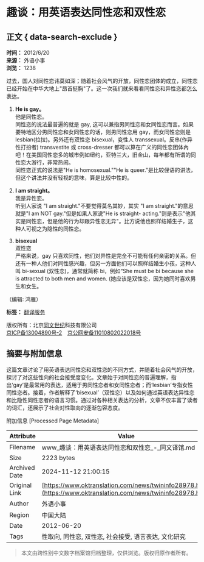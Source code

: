 # 趣谈：用英语表达同性恋和双性恋

## 正文 { data-search-exclude }


**时间：** 2012/6/20  
**来源：** 外语小事  
**浏览：** 1238  

过去，国人对同性恋讳莫如深；随着社会风气的开放，同性恋团体的成立，同性恋已经开始在中华大地上"昂首挺胸"了。这一次我们就来看看同性恋和异性恋都怎么表达。  

1. **He is gay。**  
   他是同性恋。  
   同性恋的说法最普遍的就是 gay, 这可以兼指男同性恋和女同性恋而言。如果要特地区分男同性恋和女同性恋的话，则男同性恋用 gay，而女同性恋则是 lesbian(拉拉)。另外还有双性恋 bisexual，变性人 transsexual。反串(作异性打扮者) transvestite 或 cross-dresser 都可以算在广义的同性恋团体內吧！在美国同性恋多的城市例如纽约，亚特兰大，旧金山，每年都有所谓的同性恋大游行，非常热闹。  
   同性恋正式的说法是"He is homosexual.""He is queer."是比较俚语的讲法，但这个讲法并没有轻视的意味，算是比较中性的。  

2. **I am straight。**  
   我是异性恋。  
   听到人家说 "I am straight."不要觉得莫名其妙，其实 "I am straight."的意思就是"I am NOT gay."但是如果人家说"He is straight- acting."则是表示"他其实是同性恋，但是他的行为却跟异性恋无异"。比方说他也照样结婚生子，这种人可视之为隐性的同性恋。  

3. **bisexual**  
   双性恋  
   严格来说，gay 只喜欢同性，他们对异性是完全不可能有任何亲密的关系。但还有一种人他们对同性感兴趣，但另一方面他们可以照样结婚生小孩，这种人叫 bi-sexual (双性恋)，通常就简称 bi，例如“She must be bi because she is attracted to both men and women. (她应该是双性恋，因为她同时喜欢男生和女生。  

（编辑: 鸿雁）

**标签：** [翻译服务](https://www.oktranslation.cn/ "翻译服务")

版权所有：北京[同文世纪](https://www.oktranslation.cn)科技有限公司  
[京ICP备13004890号-2](https://beian.miit.gov.cn/)　[京公网安备11010802022018号](http://www.beian.gov.cn/portal/registerSystemInfo?recordcode=11010802022018)

## 摘要与附加信息

<!-- tcd_abstract -->
这篇文章讨论了用英语表达同性恋和双性恋的不同方式，并随着社会风气的开放，探讨了对这些性向的社会接受度变化。文章始于对同性恋的普遍理解，指出‘gay’是最常用的表达，适用于男同性恋者和女同性恋者；而‘lesbian’专指女性同性恋者。接着，作者解释了‘bisexual’（双性恋）以及如何通过英语表达异性恋和比隐性同性恋者的语言习惯。通过对各种相关表达的分析，文章不仅丰富了读者的词汇，还展示了社会对性取向的逐渐包容态度。
<!-- tcd_abstract_end -->

附加信息 [Processed Page Metadata]

| Attribute       | Value                                  |
|-----------------|----------------------------------------|
| Filename        | www_趣谈：用英语表达同性恋和双性恋_-_同文译馆.md                             |
| Size            | 2223 bytes                           |
| Archived Date   | 2024-11-12 21:00:15                             |
| Original Link   | [https://www.oktranslation.com/news/twininfo28978.html](https://www.oktranslation.com/news/twininfo28978.html)                       |
| Author          | 外语小事                               |
| Region          | 中国大陆                               |
| Date            | 2012-06-20                                 |
| Tags            | 性取向, 同性恋, 双性恋, 社会接受, 语言表达, 文化研究                                 |
>
> 本文由跨性别中文数字档案馆归档整理，仅供浏览。版权归原作者所有。
>